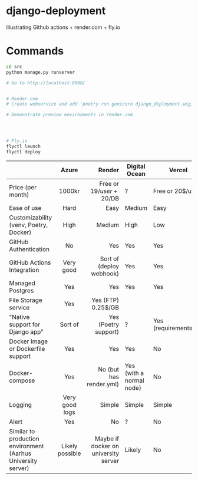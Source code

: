 # django-deployment
Illustrating Github actions + render.com + fly.io


# Commands
```bash
cd src
python manage.py runserver

# Go to http://localhost:8000/


# Render.com
# Create webservice and add 'poetry run gunicorn django_deployment.wsgi --bind 0.0.0.0:8000"

# Demonstrate preview environments in render.com




# Fly.io
flyctl launch
flyctl deploy


```



|                                                                 | Azure          | Render                       | Digital Ocean            | Vercel                    |
| --------------------------------------------------------------- |:--------------:| ----------------------------:| ------------------------ | ------------------------- |
| Price (per month)                                               | 1000kr         | Free or 19$/user + 20$/DB | ?                        | Free or 20$/user       |
| Ease of use                                                     | Hard           | Easy                         | Medium                   | Easy                       |
| Customizability (venv, Poetry, Docker)                          | High           | Medium                       | High                     | Low                       |
| GitHub Authentication                                           | No             | Yes                          | Yes                      | Yes                       |
| GitHub Actions Integration                                      | Very good      | Sort of (deploy webhook)     | Yes                      | Yes                       |
| Managed Postgres                                                | Yes            | Yes                          | Yes                      | Yes                       |
| File Storage service                                            | Yes            | Yes (FTP) 0.25$/GB           |                          |                           |
| "Native support for Django app"                                 | Sort of        | Yes (Poetry support)      | ?                        | Yes (requirements.txt) |
| Docker Image or Dockerfile support                              | Yes            | Yes                          | Yes                      | No                        |
| Docker-compose                                                  | Yes            | No (but has render.yml)      | Yes (with a normal node) | No                        |
| Logging                                                         | Very good logs | Simple                       | Simple                   | Simple                    |
| Alert                                                           | Yes            | No                           | ?                        | No                        |
| Similar to production environment (Aarhus University server) | Likely possible| Maybe if docker on university server                    | Likely                   | No                        |
